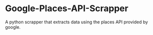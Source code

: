 # Google-Places-API-Scrapper
A python scrapper that extracts data using the places API provided by google. 
